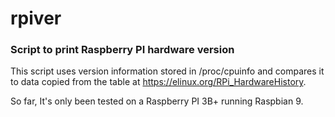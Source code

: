 # rpiver

### Script to print Raspberry PI hardware version

This script uses version information stored in /proc/cpuinfo and compares it to
data copied from the table at https://elinux.org/RPi_HardwareHistory.

So far, It's only been tested on a Raspberry PI 3B+ running Raspbian 9.
